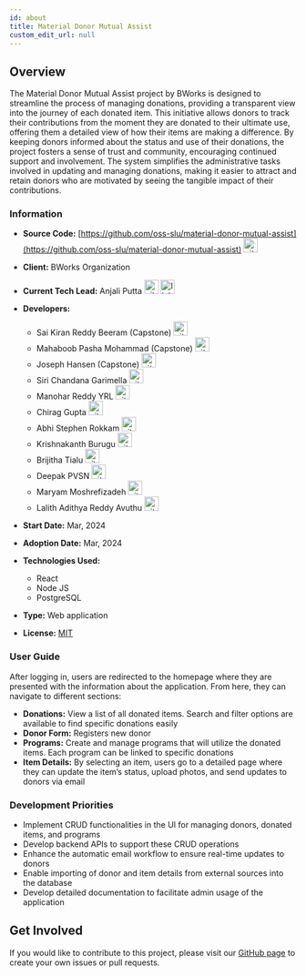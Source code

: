 ```yaml
---
id: about
title: Material Donor Mutual Assist
custom_edit_url: null
---
```


## Overview

The Material Donor Mutual Assist project by BWorks is designed to streamline the process of managing donations, providing a transparent view into the journey of each donated item. This initiative allows donors to track their contributions from the moment they are donated to their ultimate use, offering them a detailed view of how their items are making a difference. By keeping donors informed about the status and use of their donations, the project fosters a sense of trust and community, encouraging continued support and involvement. The system simplifies the administrative tasks involved in updating and managing donations, making it easier to attract and retain donors who are motivated by seeing the tangible impact of their contributions.

### Information

- **Source Code:** [https://github.com/oss-slu/material-donor-mutual-assist](https://github.com/oss-slu/material-donor-mutual-assist) [<img src="/img/git-alt.svg" alt="git" width="25" height="25" />](https://github.com/oss-slu/material-donor-mutual-assist)
- **Client:** BWorks Organization
- **Current Tech Lead:** Anjali Putta [<img src="/img/github.svg" alt="github" width="25" height="25" />](https://github.com/Anjali0407-git/) [<img src="/img/linkedin.svg" alt="linkedin" width="25" height="25" />](https://www.linkedin.com/in/anjali-putta-278164227/)
- **Developers:**
  - Sai Kiran Reddy Beeram (Capstone) [<img src="/img/github.svg" alt="github" width="25" height="25" />](https://github.com/saikiran0405) 
  - Mahaboob Pasha Mohammad (Capstone) [<img src="/img/github.svg" alt="github" width="25" height="25" />](https://github.com/miabu-pashh)
  - Joseph Hansen (Capstone) [<img src="/img/github.svg" alt="github" width="25" height="25" />](https://github.com/truffer11)
  - Siri Chandana Garimella [<img src="/img/github.svg" alt="github" width="25" height="25" />](https://github.com/SiriChandanaGarimella)
  - Manohar Reddy YRL [<img src="/img/github.svg" alt="github" width="25" height="25" />](https://github.com/yrlmanoharreddy)
  - Chirag Gupta [<img src="/img/github.svg" alt="github" width="25" height="25" />](https://github.com/Chirag2x)
  - Abhi Stephen Rokkam [<img src="/img/github.svg" alt="github" width="25" height="25" />](https://github.com/Abhi-Stephen)
  - Krishnakanth Burugu [<img src="/img/github.svg" alt="github" width="25" height="25" />](https://github.com/krishnakanth-slu)
  - Brijitha Tialu [<img src="/img/github.svg" alt="github" width="25" height="25" />](https://github.com/Brijitha1609)
  - Deepak PVSN [<img src="/img/github.svg" alt="github" width="25" height="25" />](https://github.com/deepak-pvsn)
  - Maryam Moshrefizadeh [<img src="/img/github.svg" alt="github" width="25" height="25" />](https://github.com/Moshrefi)
  - Lalith Adithya Reddy Avuthu [<img src="/img/github.svg" alt="github" width="25" height="25" />](https://github.com/alar12)

- **Start Date:** Mar, 2024
- **Adoption Date:** Mar, 2024
- **Technologies Used:**
  - React
  - Node JS
  - PostgreSQL
- **Type:** Web application
- **License:** [MIT](https://opensource.org/license/mit)

### User Guide

After logging in, users are redirected to the homepage where they are presented with the information about the application. From here, they can navigate to different sections:

- **Donations:** View a list of all donated items. Search and filter options are available to find specific donations easily
- **Donor Form:** Registers new donor
- **Programs:** Create and manage programs that will utilize the donated items. Each program can be linked to specific donations
- **Item Details:** By selecting an item, users go to a detailed page where they can update the item’s status, upload photos, and send updates to donors via email

### Development Priorities

- Implement CRUD functionalities in the UI for managing donors, donated items, and programs
- Develop backend APIs to support these CRUD operations
- Enhance the automatic email workflow to ensure real-time updates to donors
- Enable importing of donor and item details from external sources into the database
- Develop detailed documentation to facilitate admin usage of the application

## Get Involved

If you would like to contribute to this project, please visit our [GitHub page](https://github.com/oss-slu/material-donor-mutual-assist) to create your own issues or pull requests.
